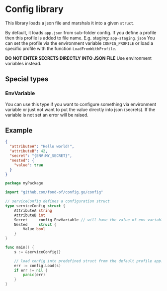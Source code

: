 # Config library

This library loads a json file and marshals it into a given `struct`.

By default, it loads `app.json` from sub-folder config. If you define a profile then this profile is added to file name.
E.g. staging: `app-staging.json`
You can set the profile via the environment variable `CONFIG_PROFILE` or load a specific profile with the function
`LoadFromWithProfile`.

**DO NOT ENTER SECRETS DIRECTLY INTO JSON FILE** Use environment variables instead.

## Special types

### EnvVariable

You can use this type if you want to configure something via environment variable or just not want to put the value
directly into json (secrets). If the variable is not set an error will be raised.

## Example

```json
{
  "attributeA": "Hello world!",
  "attributeB": 42,
  "secret": "{ENV:MY_SECRET}",
  "nested": {
    "value": true
  }
}
```

```go
package myPackage

import "github.com/fond-of/config.go/config"

// serviceConfig defines a configuration struct
type serviceConfig struct {
	AttributeA string
	AttributeB int
	Secret     config.EnvVariable // will have the value of env variable MY_SECRET
	Nested     struct {
		Value bool
	}
}

func main() {
	s := &serviceConfig{}

	// load config into predefined struct from the default profile app.json
	err := config.Load(s)
	if err != nil {
		panic(err)
	}
}
```